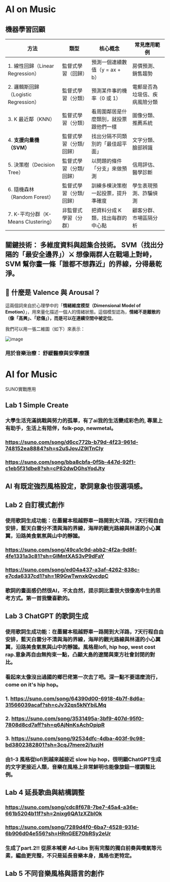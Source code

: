 # AI on Music
## 機器學習回顧

| 方法 | 類型 | 核心概念 | 常見應用範例 |
| --- | --- | --- | --- |
| 1. 線性回歸（Linear Regression） | 監督式學習（回歸） | 預測一個連續數值（y = ax + b） | 房價預測、銷售趨勢 |
| 2. 邏輯斯回歸（Logistic Regression） | 監督式學習（分類） | 預測某件事的機率（0 或 1） | 電郵是否為垃圾信、疾病風險分類 |
| 3. K 最近鄰（KNN） | 監督式學習（分類） | 看周圍鄰居是什麼類別，就投票跟他們一樣 | 圖像分類、推薦系統 |
| 4. **支援向量機（SVM）** | 監督式學習（分類/回歸） | 找出分隔不同類別的「最佳超平面」 | 文字分類、臉部辨識 |
| 5. 決策樹（Decision Tree） | 監督式學習（分類/回歸） | 以問題的條件「分支」來做預測 | 信用評估、醫學診斷 |
| 6. 隨機森林（Random Forest） | 監督式學習（分類/回歸） | 訓練多棵決策樹一起投票，提升準確度 | 學生表現預測、詐騙偵測 |
| 7. K-平均分群（K-Means Clustering） | 非監督式學習（分群） | 把資料分成 K 類，找出每群的中心點 | 顧客分群、市場區隔分析 |

## 關鍵技術： 多維度資料與超集合技術。 SVM（找出分隔的「最安全邊界」）⚔️ 想像兩群人在戰場上對峙，SVM 幫你畫一條「誰都不想靠近」的界線，分得最乾淨。

## 🧠 什麼是 Valence 與 Arousal？

這兩個詞來自於心理學中的「**情緒維度模型（Dimensional Model of Emotion）**」，用來量化描述一個人的情緒狀態。這個模型認為，**情緒不是離散的（像「高興」、「悲傷」），而是可以在連續空間中被定位**。

我們可以用一張二維圖（如下）來表示：

![image](https://github.com/user-attachments/assets/cbb954f1-4264-4831-be5c-b93d14c26f2e)

### 用於音樂治療： 舒緩醫療與安寧療護

# AI for Music

SUNO實戰應用

## Lab 1 Simple Create

### 大學生活充滿挑戰與努力的孤單，有了ai我的生活變成彩色的, 專業上有助手，生活上有陪伴，folk-pop, newmetal。

### https://suno.com/song/d6cc772b-b79d-4f23-961d-748152ea8884?sh=s2uSJovJZ9lTnCly
### https://suno.com/song/bba8cbfa-0f5b-447d-92f1-c1eb5f31dbe8?sh=cP82dwDGhsYodJty

## AI 有既定強烈風格設定，歌詞意象也很選項感。


## Lab 2 自訂模式創作

### 使用歌詞生成功能：在墨爾本租越野車一路開到大洋路，7天行程自由安排，藍天白雲分不清與海的界線，海岸的觀光路線與林道的小心翼翼，沿路美食氣氛與山中的靜謐。

### https://suno.com/song/49ca1c9d-abb2-4f2a-9d8f-4fe1331a3c81?sh=GlMntXAS3vP9dFaY
### https://suno.com/song/ed04a437-a3af-4262-838c-e7cda6337cd1?sh=1R9GwTwnxkQvcdpC

### 歌詞的畫面感仍然很AI，不太自然，提示詞比重很大很像高中生的思考方式。第一首我蠻喜歡的。


## Lab 3 ChatGPT 的歌詞生成

### 使用歌詞生成功能：在墨爾本租越野車一路開到大洋路，7天行程自由安排，藍天白雲分不清與海的界線，海岸的觀光路線與林道的小心翼翼，沿路美食氣氛與山中的靜謐。風格是lofi, hip hop, west cost rap.意象再自由無拘束一點，凸顯大島的遼闊與東方社會封閉的對比。
### 看起來太像沒出過國的鄉巴佬第一次去了吧。深一點不要這麼流行，come on it's hip hop。

### 1. https://suno.com/song/64390d00-6918-4b7f-8d6a-31566039acaf?sh=cJv32qs5kNYbiLMq
### 2. https://suno.com/song/3531495a-3bf9-407d-95f0-7808d8cd7aff?sh=q6AjNnKsAchOpipR
### 3. https://suno.com/song/92534dfc-4dba-403f-9c98-bd3802382801?sh=3cqJ7mere2j1uzjH

### 由1-3 風格從lofi到越來越接近 slow hip hop，很明顯ChatGPT生成的文字更接近人類，音樂在風格上非常鮮明也能像旋鈕一樣調整比例。


## Lab 4 延長歌曲與結構調整

### https://suno.com/song/cdc8f678-7be7-45a4-a36e-661b5204b11f?sh=2nixg6QA1zXZblOk
### https://suno.com/song/7289d4f0-6ba7-4528-931d-6b906d04e556?sh=HRnGEE7ObRSy2eUr

### 生成了part.2!! 從原本喊麥 Ad-Libs 到有完整的獨白前奏與嘆氣等元素，編曲更完整，不只是延長音樂本身，風格也更特定。



## Lab 5 不同音樂風格與語言的創作

###
###
###



